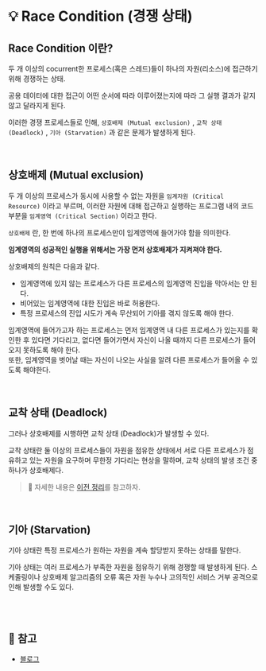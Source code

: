 # 💡 Race Condition (경쟁 상태)

## Race Condition 이란?  
두 개 이상의 cocurrent한 프로세스(혹은 스레드)들이 하나의 자원(리소스)에 접근하기 위해 경쟁하는 상태. 

공용 데이터에 대한 접근이 어떤 순서에 따라 이루어졌는지에 따라 그 실행 결과가 같지 않고 달라지게 된다.

이러한 경쟁 프로세스들로 인해, `상호배제 (Mutual exclusion)` , `교착 상태 (Deadlock)` , `기아 (Starvation)` 과 같은 문제가 발생하게 된다.

<br/>

## 상호배제 (Mutual exclusion)

두 개 이상의 프로세스가 동시에 사용할 수 없는 자원을 `임계자원 (Critical Resource)` 이라고 부르며, 이러한 자원에 대해 접근하고 실행하는 프로그램 내의 코드 부분을 `임계영역 (Critical Section)` 이라고 한다.

`상호배제` 란, 한 번에 하나의 프로세스만이 임계영역에 들어가야 함을 의미한다.

**임계영역의 성공적인 실행을 위해서는 가장 먼저 상호배제가 지켜져야 한다.**

상호배제의 원칙은 다음과 같다.

- 임계영역에 있지 않는 프로세스가 다른 프로세스의 임계영역 진입을 막아서는 안 된다. 
- 비어있는 임계영역에 대한 진입은 바로 허용한다. 
- 특정 프로세스의 진입 시도가 계속 무산되어 기아를 겪지 않도록 해야 한다.

임계영역에 들어가고자 하는 프로세스는 먼저 임계영역 내 다른 프로세스가 있는지를 확인한 후 있다면 기다리고, 없다면 들어가면서 자신이 나올 때까지 다른 프로세스가 들어오지 못하도록 해야 한다.  
또한, 임계영역을 벗어날 때는 자신이 나오는 사실을 알려 다른 프로세스가 들어올 수 있도록 해야한다.

<br/>

## 교착 상태 (Deadlock)

그러나 상호배제를 시행하면 교착 상태 (Deadlock)가 발생할 수 있다.

교착 상태란 둘 이상의 프로세스들이 자원을 점유한 상태에서 서로 다른 프로세스가 점유하고 있는 자원을 요구하며 무한정 기다리는 현상을 말하며, 교착 상태의 발생 조건 중 하나가 상호배제다.

> 🔖 자세한 내용은 [이전 정리](https://github.com/jaejlf/CS_Study/blob/main/Operating%20System/%EB%8D%B0%EB%93%9C%EB%9D%BD(DeadLock)/jihyehann.md)를 참고하자.

<br/>

## 기아 (Starvation)

기아 상태란 특정 프로세스가 원하는 자원을 계속 할당받지 못하는 상태를 말한다.

기아 상태는 여러 프로세스가 부족한 자원을 점유하기 위해 경쟁할 때 발생하게 된다. 
스케줄링이나 상호배제 알고리즘의 오류 혹은 자원 누수나 고의적인 서비스 거부 공격으로 인해 발생할 수도 있다.

<br/><br/>


## 🔖 참고
- [블로그](https://iredays.tistory.com/125)


